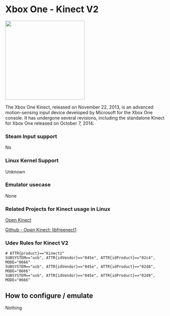 # Xbox One - Kinect V2

<img src="../../../wiki_images/controllers/xbox-kinect-one.png" width="250">

The Xbox One Kinect, released on November 22, 2013, is an advanced motion-sensing input device developed by Microsoft for the Xbox One console. It has undergone several revisions, including the standalone Kinect for Xbox One released on October 7, 2014.

### Steam Input support
No

### Linux Kernel Support
Unknown

### Emulator usecase
None

### Related Projects for Kinect usage in Linux

[Open Kinect](https://openkinect.org/wiki/Main_Page)

[Github - Open Kinect: libfreenect1](https://github.com/OpenKinect/libfreenect)

### Udev Rules for Kinect V2

```
# ATTR{product}=="Kinect2"
SUBSYSTEM=="usb", ATTR{idVendor}=="045e", ATTR{idProduct}=="02c4", MODE="0666"
SUBSYSTEM=="usb", ATTR{idVendor}=="045e", ATTR{idProduct}=="02d8", MODE="0666"
SUBSYSTEM=="usb", ATTR{idVendor}=="045e", ATTR{idProduct}=="02d9", MODE="0666"
```

## How to configure / emulate

Nothing
